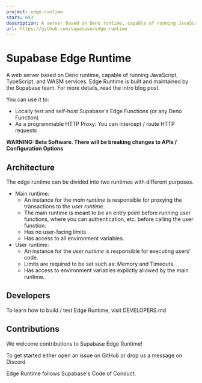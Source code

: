 ```yaml
---
project: edge-runtime
stars: 693
description: A server based on Deno runtime, capable of running JavaScript, TypeScript, and WASM services.
url: https://github.com/supabase/edge-runtime
---
```


Supabase Edge Runtime
=====================

A web server based on Deno runtime, capable of running JavaScript, TypeScript, and WASM services. Edge Runtime is built and maintained by the Supabase team. For more details, read the intro blog post.

You can use it to:

-   Locally test and self-host Supabase's Edge Functions (or any Deno Function)
-   As a programmable HTTP Proxy: You can intercept / route HTTP requests

**WARNING: Beta Software. There will be breaking changes to APIs / Configuration Options**

Architecture
------------

The edge runtime can be divided into two runtimes with different purposes.

-   Main runtime:
    -   An instance for the _main runtime_ is responsible for proxying the transactions to the _user runtime_.
    -   The main runtime is meant to be an entry point before running user functions, where you can authentication, etc. before calling the user function.
    -   Has no user-facing limits
    -   Has access to all environment variables.
-   User runtime:
    -   An instance for the _user runtime_ is responsible for executing users' code.
    -   Limits are required to be set such as: Memory and Timeouts.
    -   Has access to environment variables explictly allowed by the main runtime.

Developers
----------

To learn how to build / test Edge Runtime, visit DEVELOPERS.md

Contributions
-------------

We welcome contributions to Supabase Edge Runtime!

To get started either open an issue on GitHub or drop us a message on Discord

Edge Runtime follows Supabase's Code of Conduct.
